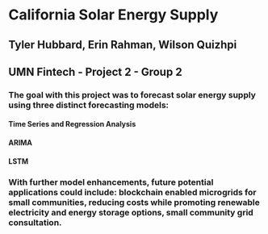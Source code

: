 # California Solar Energy Supply
## Tyler Hubbard, Erin Rahman, Wilson Quizhpi
## UMN Fintech - Project 2 - Group 2

### The goal with this project was to forecast solar energy supply using three distinct forecasting models: 
#### Time Series and Regression Analysis
#### ARIMA
#### LSTM
### With further model enhancements, future potential applications could include: blockchain enabled microgrids for small communities, reducing costs while promoting renewable electricity and energy storage options, small community grid consultation.
